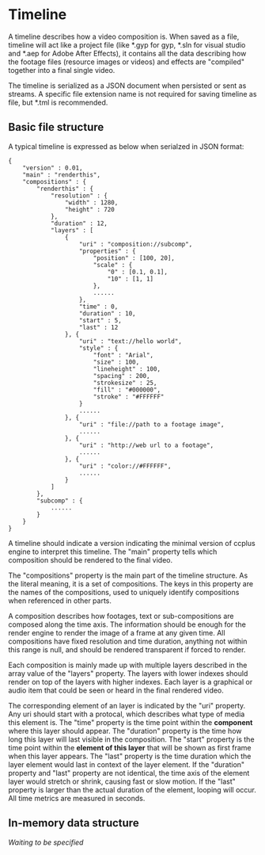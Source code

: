 Timeline
========

A timeline describes how a video composition is. When saved as a file,
timeline will act like a project file (like *.gyp for gyp, *.sln for
visual studio and *.aep for Adobe After Effects), it contains all the
data describing how the footage files (resource images or videos) and
effects are "compiled" together into a final single video.

The timeline is serialized as a JSON document when persisted or sent
as streams. A specific file extension name is not required for saving
timeline as file, but *.tml is recommended.

Basic file structure
--------------------

A typical timeline is expressed as below when serialzed in JSON format:

    {
        "version" : 0.01,
        "main" : "renderthis",
        "compositions" : {
            "renderthis" : {
                "resolution" : {
                    "width" : 1280,
                    "height" : 720
                },
                "duration" : 12,
                "layers" : [
                    {
                        "uri" : "composition://subcomp",
                        "properties" : {
                            "position" : [100, 20],
                            "scale" : {
                                "0" : [0.1, 0.1],
                                "10" : [1, 1]
                            },
                            ......
                        },
                        "time" : 0,
                        "duration" : 10,
                        "start" : 5,
                        "last" : 12
                    }, {
                        "uri" : "text://hello world",
                        "style" : {
                            "font" : "Arial",
                            "size" : 100,
                            "lineheight" : 100,
                            "spacing" : 200,
                            "strokesize" : 25,
                            "fill" : "#000000",
                            "stroke" : "#FFFFFF"
                        }
                        ......
                    }, {
                        "uri" : "file://path to a footage image",
                        ......
                    }, {
                        "uri" : "http://web url to a footage",
                        ......
                    }, {
                        "uri" : "color://#FFFFFF",
                        ......
                    }
                ]
            },
            "subcomp" : { 
                ......
            }
        }
    }

A timeline should indicate a version indicating the minimal version of ccplus
engine to interpret this timeline. The "main" property tells which composition
should be rendered to the final video.

The "compositions" property is the main part of the timeline structure. As the
literal meaning, it is a set of compositions. The keys in this property are
the names of the compositions, used to uniquely identify compositions when
referenced in other parts.

A composition describes how footages, text or sub-compositions are composed 
along the time axis. The information should be enough for the render engine to
render the image of a frame at any given time. All compositions have fixed
resolution and time duration, anything not within this range is null, and
should be rendered transparent if forced to render.

Each composition is mainly made up with multiple layers described in the array
value of the "layers" property. The layers with lower indexes should render on
top of the layers with higher indexes. Each layer is a graphical or audio item
that could be seen or heard in the final rendered video.

The corresponding element of an layer is indicated by the "uri" property. Any
uri should start with a protocal, which describes what type of media this
element is. The "time" property is the time point within the **component**
where this layer should appear. The "duration" property is the time how long 
this layer will last visible in the composition. The "start" property is the 
time point within the **element of this layer** that will be shown as first
frame when this layer appears. The "last" property is the time duration which
the layer element would last in context of the layer element. If the "duration"
property and "last" property are not identical, the time axis of the element 
layer would stretch or shrink, causing fast or slow motion. If the "last"
property is larger than the actual duration of the element, looping will occur.
All time metrics are measured in seconds.

In-memory data structure
------------------------

*Waiting to be specified*

